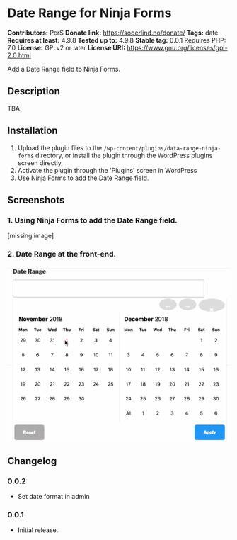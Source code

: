 # Date Range for Ninja Forms
**Contributors:** PerS
**Donate link:** https://soderlind.no/donate/
**Tags:** date
**Requires at least:** 4.9.8
**Tested up to:** 4.9.8
**Stable tag:** 0.0.1
Requires PHP: 7.0
**License:** GPLv2 or later
**License URI:** https://www.gnu.org/licenses/gpl-2.0.html

Add a Date Range field to Ninja Forms.


## Description

TBA


## Installation

1. Upload the plugin files to the `/wp-content/plugins/data-range-ninja-forms` directory, or install the plugin through the WordPress plugins screen directly.
1. Activate the plugin through the 'Plugins' screen in WordPress
1. Use Ninja Forms to add the Date Range field.


## Screenshots

### 1. Using Ninja Forms to add the Date Range field.
[missing image]

### 2. Date Range at the front-end.
<img src="assets/screenshot-2.gif" />



## Changelog

### 0.0.2

* Set date format in admin

### 0.0.1

* Initial release.


